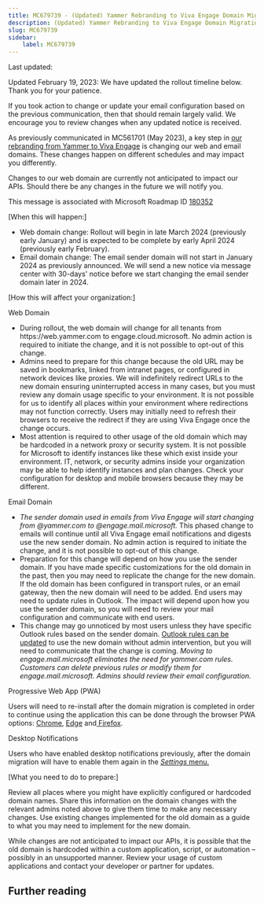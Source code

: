```yaml
---
title: MC679739 - (Updated) Yammer Rebranding to Viva Engage Domain Migration Update
description: (Updated) Yammer Rebranding to Viva Engage Domain Migration Update
slug: MC679739
sidebar:
    label: MC679739
---
```



Last updated: 

<p>Updated February 19, 2023: We have updated the rollout timeline below. Thank you for your patience.</p><p>If you took action to change or update your email configuration based on the previous communication, then that should remain largely valid. We encourage you to review changes when any updated notice is received.</p><p>As previously communicated in MC561701 (May 2023), a key step in <a href="https://techcommunity.microsoft.com/t5/viva-engage-blog/yammer-com-rebranded-to-viva-engage/ba-p/3856807" target="_blank" style="">our rebranding from Yammer to Viva Engage</a> is changing our web and email domains. These changes happen on different schedules and may impact you differently.<br></p><p>Changes to our web domain are currently not anticipated to impact our APIs. Should there be any changes in the future we will notify you.</p><p>This message is associated with Microsoft Roadmap ID <a href="https://www.microsoft.com/microsoft-365/roadmap?filters=&amp;searchterms=180352" target="_blank">180352</a></p><p>
</p><p>[When this will happen:]<br></p><ul><li>Web domain change: Rollout will begin in late March 2024 (previously early January) and is expected to be complete by early April 2024 (previously early February).</li><li>Email domain change: The email sender domain will not start in January 2024 as previously announced. We will send a new notice via message center with 30-days' notice before we start changing the email sender domain later in 2024.</li></ul><p>[How this will affect your organization:]<br></p><p>Web Domain</p><ul><li>During rollout, the web domain will change for all tenants from https://web.yammer.com to engage.cloud.microsoft. No admin action is required to initiate the change, and it is not possible to opt-out of this change.<br></li><li>Admins need to prepare for this change because the old URL may be saved in bookmarks, linked from intranet pages, or configured in network devices like proxies. We will indefinitely redirect URLs to the new domain ensuring uninterrupted access in many cases, but you must review any domain usage specific to your environment. It is not possible for us to identify all places within your environment where redirections may not function correctly. Users may initially need to refresh their browsers to receive the redirect if they are using Viva Engage once the change occurs.</li><li>Most attention is required to other usage of the old domain which may be hardcoded in a network proxy or security system. It is not possible for Microsoft to identify instances like these which exist inside your environment. IT, network, or security admins inside your organization may be able to help identify instances and plan changes. Check your configuration for desktop and mobile browsers because they may be different.</li></ul><p>Email Domain</p><ul><li><i>The sender domain used in emails from Viva Engage will start changing from @yammer.com to @engage.mail.microsoft.</i> This phased change to emails will continue until all Viva Engage email notifications and digests use the new sender domain. No admin action is required to initiate the change, and it is not possible to opt-out of this change.</li><li>Preparation for this change will depend on how you use the sender domain. If you have made specific customizations for the old domain in the past, then you may need to replicate the change for the new domain. If the old domain has been configured in transport rules, or an email gateway, then the new domain will need to be added. End users may need to update rules in Outlook. The impact will depend upon how you use the sender domain, so you will need to review your mail configuration and communicate with end users.</li><li>This change may go unnoticed by most users unless they have specific Outlook rules based on the sender domain.&nbsp;<a href="https://support.microsoft.com/office/manage-email-messages-by-using-rules-c24f5dea-9465-4df4-ad17-a50704d66c59" target="_blank">Outlook rules can be updated</a> to use the new domain without admin intervention, but you will need to communicate that the change is coming. <i>Moving to engage.mail.microsoft eliminates the need for yammer.com rules. Customers can delete previous rules or modify them for engage.mail.microsoft. Admins should review their email configuration.</i></li></ul><p>Progressive Web App (PWA)<br></p><p>Users will need to re-install after the domain migration is completed in order to continue using the application this can be done through the browser PWA options: <a href="https://support.google.com/chrome/answer/9658361?hl=en-GB&amp;co=GENIE.Platform%3DDesktop#:~:text=Install%20a%20PWA%201%20On%20your%20computer%2C%20open,Follow%20the%20on-screen%20instructions%20to%20install%20the%20PWA." target="_blank">Chrome</a>, <a href="https://learn.microsoft.com/microsoft-edge/progressive-web-apps-chromium/ux" target="_blank">Edge</a>&nbsp;and<a href="https://developer.mozilla.org/docs/Web/Progressive_web_apps/Guides/Installing" target="_blank"> Firefox</a>.</p><p>Desktop Notifications<br></p><p>
</p><p>
</p><p>Users who have enabled desktop notifications previously, after the domain migration will have to enable them again in the <a href="https://support.microsoft.com/office/manage-viva-engage-desktop-notifications-bf60a88f-23cc-4ee3-b81d-5637b073d1de#:~:text=Enable%20desktop%20notifications%20from%20Viva%20Engage%20on%20the,this%20setting%2C%20and%20turn%20off%20Manage%20desktop%20notifications." target="_blank"><i>Settings</i> menu.</a></p><p>[What you need to do to prepare:]<br></p><p>Review all places where you might have explicitly configured or hardcoded domain names. Share this information on the domain changes with the relevant admins noted above to give them time to make any necessary changes. Use existing changes implemented for the old domain as a guide to what you may need to implement for the new domain. 
</p><p>While changes are not anticipated to impact our APIs, it is possible that the old domain is hardcoded within a custom application, script, or automation – possibly in an unsupported manner. Review your usage of custom applications and contact your developer or partner for updates.</p>

## Further reading

